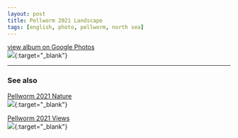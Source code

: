 ```yaml
---
layout: post
title: Pellworm 2021 Landscape
tags: [english, photo, pellworm, north sea]
---
```

[view album on Google Photos  
![](https://lh3.googleusercontent.com/pw/AM-JKLXKQJ_Wqp5qNXLXtJo8LHgbGzvzbwBymLlPhkWxQh3zxLh_aGHY7DeykhXTd7HdYtw2jHtyxbf6rGLOjYuC2k-1Niu5-AXPKptYkSu14CyxoJQknm0GlSz-wRTiAkDrWLNSGVgYq35jGSEKbJCutU0=w400)](https://photos.app.goo.gl/ezL3yPCku8tNGFQS6){:target="_blank"}

----

### See also ###

[Pellworm 2021 Nature  
![](https://lh3.googleusercontent.com/pw/AM-JKLVJKhFBY-DXLIDo0kpnuo2TpwAKomj22WEABMqHeZpvfpC5Z7gptnFw-w_z90HLR-gxwgViwxrCrjwZ_CKEezgxTwCu6TTwlVG8_bi9WHs_2ZKptMrDIggXarlRfH-Hs-e0Gv_z30TpZsaO4YPWB_E=w400)](https://photos.app.goo.gl/yqaxMQq5hjuKv1G46){:target="_blank"}

[Pellworm 2021 Views  
![](https://lh3.googleusercontent.com/pw/AM-JKLWIsjkvHvwYNJZgWRqdy_lm2pBvqEdzdDYY4wRBog_BCFwXQar2zCBWYtFm08TNBI1v0T7DZLtJ-uTC15uwUuyRr5mXEh5yp5Te0ldkPksl_8vNx9m7lfY_hJSlyxApNdEjSdk4cYuDd0PCS9WMchE=w400)](https://photos.app.goo.gl/YymSnRdxGYu37cSa7){:target="_blank"}
